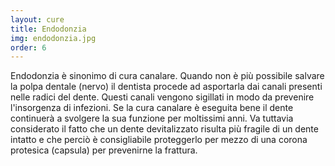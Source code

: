 ```yaml
---
layout: cure
title: Endodonzia
img: endodonzia.jpg
order: 6
---
```


Endodonzia è sinonimo di cura canalare. Quando non è più possibile salvare la polpa dentale (nervo) il dentista procede ad asportarla dai canali presenti nelle radici del dente. Questi canali vengono sigillati in modo da prevenire l'insorgenza di infezioni. Se la cura canalare è eseguita bene il dente continuerà a svolgere la sua funzione per moltissimi anni. Va tuttavia considerato il fatto che un dente devitalizzato risulta più fragile di un dente intatto e che perciò è consigliabile proteggerlo per mezzo di una corona protesica (capsula) per prevenirne la frattura.
